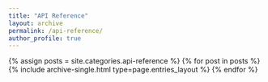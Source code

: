 ```yaml
---
title: "API Reference"
layout: archive
permalink: /api-reference/
author_profile: true
---
```


{% assign posts = site.categories.api-reference %}
{% for post in posts %} {% include archive-single.html type=page.entries_layout %} {% endfor %}